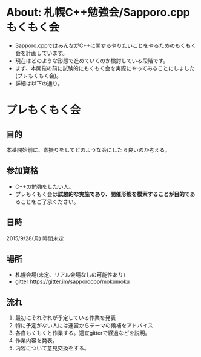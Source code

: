# About: 札幌C++勉強会/Sapporo.cpp もくもく会

- Sapporo.cppではみんながC++に関するやりたいことをやるためのもくもく会を計画しています。
- 現在はどのような形態で進めていくのか検討している段階です。
- まず、本開催の前に試験的にもくもく会を実際にやってみることにしました(プレもくもく会)。
- 詳細は以下の通り。

# プレもくもく会

## 目的
本番開始前に、素振りをしてどのような会にしたら良いのか考える。

## 参加資格
- C++の勉強をしたい人。
- プレもくもく会は**試験的な実施であり、開催形態を模索することが目的**であることをご了承ください。

## 日時
2015/9/28(月) 時間未定

## 場所
- 札幌会場(未定、リアル会場なしの可能性あり)
- gitter https://gitter.im/sapporocpp/mokumoku

## 流れ
1. 最初にそれぞれが予定している作業を発表
2. 特に予定がない人には運営からテーマの候補をアドバイス
3. 各自もくもくと作業する。適宜gitterで経過などを説明。
4. 作業内容を発表。
5. 内容について意見交換をする。
